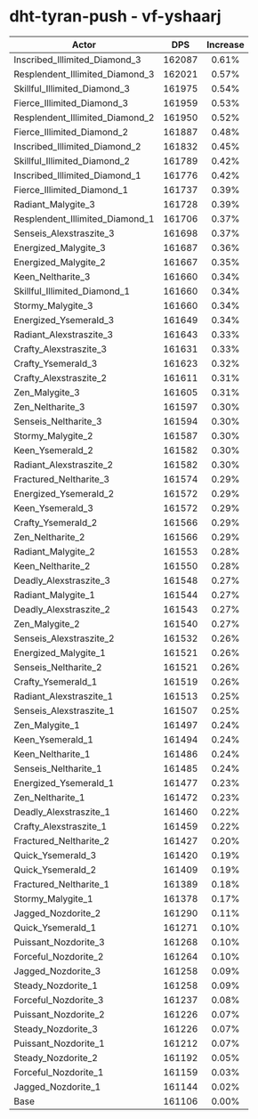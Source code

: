 # dht-tyran-push - vf-yshaarj
| Actor | DPS | Increase |
|---|:---:|:---:|
|Inscribed_Illimited_Diamond_3|162087|0.61%|
|Resplendent_Illimited_Diamond_3|162021|0.57%|
|Skillful_Illimited_Diamond_3|161975|0.54%|
|Fierce_Illimited_Diamond_3|161959|0.53%|
|Resplendent_Illimited_Diamond_2|161950|0.52%|
|Fierce_Illimited_Diamond_2|161887|0.48%|
|Inscribed_Illimited_Diamond_2|161832|0.45%|
|Skillful_Illimited_Diamond_2|161789|0.42%|
|Inscribed_Illimited_Diamond_1|161776|0.42%|
|Fierce_Illimited_Diamond_1|161737|0.39%|
|Radiant_Malygite_3|161728|0.39%|
|Resplendent_Illimited_Diamond_1|161706|0.37%|
|Senseis_Alexstraszite_3|161698|0.37%|
|Energized_Malygite_3|161687|0.36%|
|Energized_Malygite_2|161667|0.35%|
|Keen_Neltharite_3|161660|0.34%|
|Skillful_Illimited_Diamond_1|161660|0.34%|
|Stormy_Malygite_3|161660|0.34%|
|Energized_Ysemerald_3|161649|0.34%|
|Radiant_Alexstraszite_3|161643|0.33%|
|Crafty_Alexstraszite_3|161631|0.33%|
|Crafty_Ysemerald_3|161623|0.32%|
|Crafty_Alexstraszite_2|161611|0.31%|
|Zen_Malygite_3|161605|0.31%|
|Zen_Neltharite_3|161597|0.30%|
|Senseis_Neltharite_3|161594|0.30%|
|Stormy_Malygite_2|161587|0.30%|
|Keen_Ysemerald_2|161582|0.30%|
|Radiant_Alexstraszite_2|161582|0.30%|
|Fractured_Neltharite_3|161574|0.29%|
|Energized_Ysemerald_2|161572|0.29%|
|Keen_Ysemerald_3|161572|0.29%|
|Crafty_Ysemerald_2|161566|0.29%|
|Zen_Neltharite_2|161566|0.29%|
|Radiant_Malygite_2|161553|0.28%|
|Keen_Neltharite_2|161550|0.28%|
|Deadly_Alexstraszite_3|161548|0.27%|
|Radiant_Malygite_1|161544|0.27%|
|Deadly_Alexstraszite_2|161543|0.27%|
|Zen_Malygite_2|161540|0.27%|
|Senseis_Alexstraszite_2|161532|0.26%|
|Energized_Malygite_1|161521|0.26%|
|Senseis_Neltharite_2|161521|0.26%|
|Crafty_Ysemerald_1|161519|0.26%|
|Radiant_Alexstraszite_1|161513|0.25%|
|Senseis_Alexstraszite_1|161507|0.25%|
|Zen_Malygite_1|161497|0.24%|
|Keen_Ysemerald_1|161494|0.24%|
|Keen_Neltharite_1|161486|0.24%|
|Senseis_Neltharite_1|161485|0.24%|
|Energized_Ysemerald_1|161477|0.23%|
|Zen_Neltharite_1|161472|0.23%|
|Deadly_Alexstraszite_1|161460|0.22%|
|Crafty_Alexstraszite_1|161459|0.22%|
|Fractured_Neltharite_2|161427|0.20%|
|Quick_Ysemerald_3|161420|0.19%|
|Quick_Ysemerald_2|161409|0.19%|
|Fractured_Neltharite_1|161389|0.18%|
|Stormy_Malygite_1|161378|0.17%|
|Jagged_Nozdorite_2|161290|0.11%|
|Quick_Ysemerald_1|161271|0.10%|
|Puissant_Nozdorite_3|161268|0.10%|
|Forceful_Nozdorite_2|161264|0.10%|
|Jagged_Nozdorite_3|161258|0.09%|
|Steady_Nozdorite_1|161258|0.09%|
|Forceful_Nozdorite_3|161237|0.08%|
|Puissant_Nozdorite_2|161226|0.07%|
|Steady_Nozdorite_3|161226|0.07%|
|Puissant_Nozdorite_1|161212|0.07%|
|Steady_Nozdorite_2|161192|0.05%|
|Forceful_Nozdorite_1|161159|0.03%|
|Jagged_Nozdorite_1|161144|0.02%|
|Base|161106|0.00%|
